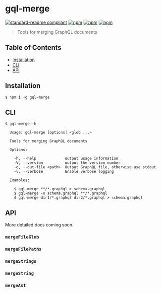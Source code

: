 # gql-merge

[![standard-readme compliant](https://img.shields.io/badge/standard--readme-OK-green.svg?style=flat-square)](https://github.com/RichardLitt/standard-readme)
[![npm](https://img.shields.io/npm/v/gql-merge.svg?style=flat-square)](https://www.npmjs.com/package/gql-merge)
[![npm](https://img.shields.io/npm/dm/gql-merge.svg?style=flat-square)](https://www.npmjs.com/package/gql-merge)
[![npm](https://img.shields.io/npm/l/gql-merge.svg?style=flat-square)](https://www.npmjs.com/package/gql-merge)

> Tools for merging GraphQL documents

## Table of Contents

- [Installation](#installation)
- [CLI](#cli)
- [API](#api)

## Installation

```
$ npm i -g gql-merge
```

## CLI

```
$ gql-merge -h

  Usage: gql-merge [options] <glob ...>

  Tools for merging GraphQL documents

  Options:

    -h, --help             output usage information
    -V, --version          output the version number
    -o, --out-file <path>  Output GraphQL file, otherwise use stdout
    -v, --verbose          Enable verbose logging

  Examples:

    $ gql-merge **/*.graphql > schema.graphql
    $ gql-merge -o schema.graphql **/*.graphql
    $ gql-merge dir1/*.graphql dir2/*.graphql > schema.graphql

```

## API

More detailed docs coming soon.

### `mergeFileGlob`

### `mergeFilePaths`

### `mergeStrings`

### `mergeString`

### `mergeAst`
